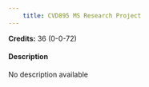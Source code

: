 ```yaml
---
    title: CVD895 MS Research Project
---
```

**Credits:** 36 (0-0-72)



#### Description 
No description available